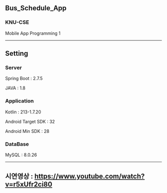 ## Bus_Schedule_App

### KNU-CSE
Mobile App Programming 1

---------

## Setting

### Server

Spring Boot : 2.7.5

JAVA : 1.8

### Application

Kotlin : 213-1.7.20

Android Target SDK : 32

Android Min SDK : 28

### DataBase

MySQL : 8.0.26

---------

## 시연영상 : https://www.youtube.com/watch?v=r5xUfr2ci80
